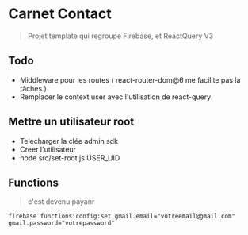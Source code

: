 # Carnet Contact

> Projet template qui regroupe Firebase, et ReactQuery V3

## Todo

- Middleware pour les routes ( react-router-dom@6 me facilite pas la tâches )
- Remplacer le context user avec l'utilisation de react-query

## Mettre un utilisateur root

- Telecharger la clée admin sdk
- Creer l'utilisateur
- node src/set-root.js USER_UID

## Functions

> c'est devenu payanr

```Shell
firebase functions:config:set gmail.email="votreemail@gmail.com" gmail.password="votrepassword"
```